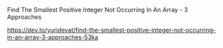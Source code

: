 Find The Smallest Positive Integer Not Occurring In An Array - 3 Approaches

https://dev.to/yuridevat/find-the-smallest-positive-integer-not-occurring-in-an-array-3-approaches-53ka

